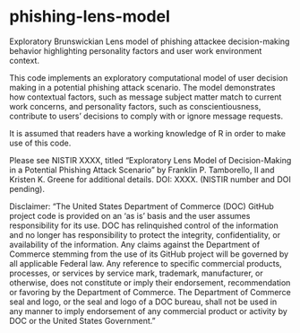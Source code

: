 # phishing-lens-model
Exploratory Brunswickian Lens model of phishing attackee decision-making behavior highlighting personality factors and user work environment context. 

This code implements an exploratory computational model of user decision making in a potential phishing attack scenario. The model demonstrates how contextual factors, such as message subject matter match to current work concerns, and personality factors, such as conscientiousness, contribute to users’ decisions to comply with or ignore message requests. 

It is assumed that readers have a working knowledge of R in order to make use of this code.

Please see NISTIR XXXX, titled “Exploratory Lens Model of Decision-Making in a Potential Phishing Attack Scenario” by Franklin P. Tamborello, II and Kristen K. Greene for additional details. DOI: XXXX. (NISTIR number and DOI pending).

Disclaimer:
“The United States Department of Commerce (DOC) GitHub project code is provided on an ‘as is’ basis and the user assumes responsibility for its use. DOC has relinquished control of the information and no longer has responsibility to protect the integrity, confidentiality, or availability of the information. Any claims against the Department of Commerce stemming from the use of its GitHub project will be  governed by all applicable Federal law. Any reference to specific commercial products, processes, or services by service mark, trademark, manufacturer, or otherwise, does not constitute or imply their endorsement, recommendation or favoring by the Department of Commerce. The Department of Commerce seal and logo, or the seal and logo of a DOC bureau, shall not be used in any manner to imply endorsement of any commercial product or activity by DOC or the United States Government.”



